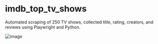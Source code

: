 # imdb_top_tv_shows
Automated scraping of 250 TV shows, collected title, rating, creators, and reviews using Playwright and Python.

![image](https://github.com/user-attachments/assets/ef02e7ea-0dbb-47e5-a9fc-27230c660b52)
